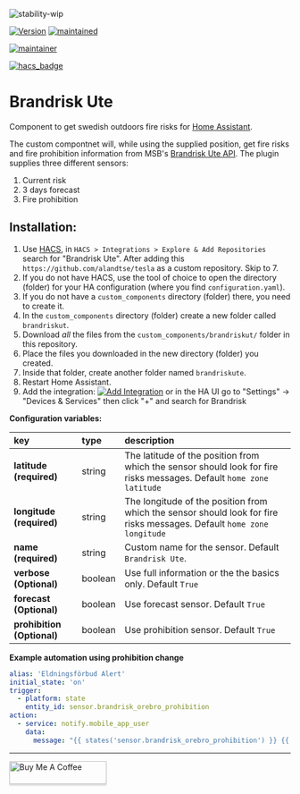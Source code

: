 ![stability-wip](https://img.shields.io/badge/stability-work_in_progress-lightgrey.svg?style=for-the-badge)

[![Version](https://img.shields.io/badge/version-2.0-green.svg?style=for-the-badge)](#) [![maintained](https://img.shields.io/maintenance/yes/2025.svg?style=for-the-badge)](#)

[![maintainer](https://img.shields.io/badge/maintainer-Fredric%20Palmgren%20%40sha--darim-blue.svg?style=for-the-badge)](#)

[![hacs_badge](https://img.shields.io/badge/HACS-Custom-orange.svg?style=for-the-badge)](https://github.com/custom-components/hacs)

# Brandrisk Ute
Component to get swedish outdoors fire risks for [Home Assistant](https://www.home-assistant.io/).

The custom compontnet will, while using the supplied position, get fire risks and fire prohibition information from MSB's [Brandrisk Ute API](https://www.msb.se/sv/om-msb/informationskanaler/appar/brandrisk-ute/).
The plugin supplies three different sensors:
1. Current risk
2. 3 days forecast
3. Fire prohibition

## Installation:
1. Use [HACS](https://hacs.xyz/docs/setup/download), in `HACS > Integrations > Explore & Add Repositories` search for "Brandrisk Ute". After adding this `https://github.com/alandtse/tesla` as a custom repository. Skip to 7.
2. If you do not have HACS, use the tool of choice to open the directory (folder) for your HA configuration (where you find `configuration.yaml`).
3. If you do not have a `custom_components` directory (folder) there, you need to create it.
4. In the `custom_components` directory (folder) create a new folder called `brandriskut`.
5. Download _all_ the files from the `custom_components/brandriskut/` folder in this repository.
6. Place the files you downloaded in the new directory (folder) you created.
7. Inside that folder, create another folder named `brandriskute`.
8. Restart Home Assistant.
9. Add the integration: [![Add Integration][add-integration-badge]][add-integration] or in the HA UI go to "Settings" -> "Devices & Services" then click "+" and search for Brandrisk

**Configuration variables:**

key | type | description
:--- | :--- | :---
**latitude (required)** | string | The latitude of the position from which the sensor should look for fire risks messages. Default `home zone latitude`
**longitude (required)** | string | The longitude of the position from which the sensor should look for fire risks messages. Default `home zone longitude`
**name (required)** | string | Custom name for the sensor. Default `Brandrisk Ute`.
**verbose (Optional)** | boolean | Use full information or the the basics only. Default `True`
**forecast (Optional)** | boolean | Use forecast sensor. Default `True`
**prohibition (Optional)** | boolean | Use prohibition sensor. Default `True`


**Example automation using prohibition change**
```yaml
alias: 'Eldningsförbud Alert'
initial_state: 'on'
trigger:
  - platform: state
    entity_id: sensor.brandrisk_orebro_prohibition
action:
  - service: notify.mobile_app_user
    data:
      message: "{{ states('sensor.brandrisk_orebro_prohibition') }} {{ state_attr('sensor.brandrisk_orebro_prohibition', 'startDate') }} {{ state_attr('sensor.brandrisk_orebro_prohibition', 'description') }}
```
***

<a href="https://www.buymeacoffee.com/shadarim" target="_blank"><img src="https://www.buymeacoffee.com/assets/img/custom_images/orange_img.png" alt="Buy Me A Coffee" style="height: 41px !important;width: 174px !important;box-shadow: 0px 3px 2px 0px rgba(190, 190, 190, 0.5) !important;-webkit-box-shadow: 0px 3px 2px 0px rgba(190, 190, 190, 0.5) !important;" ></a>

[add-integration]: https://my.home-assistant.io/redirect/config_flow_start?domain=brandriskute
[add-integration-badge]: https://my.home-assistant.io/badges/config_flow_start.svg

